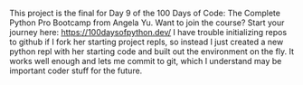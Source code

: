 This project is the final for Day 9 of the 100 Days of Code: The Complete Python Pro Bootcamp from Angela Yu.
Want to join the course? Start your journey here:
https://100daysofpython.dev/
I have trouble initializing repos to github if I fork her starting project repls, so instead I just created a new python repl with her starting code and built out the environment on the fly. It works well enough and lets me commit to git, which I understand may be important coder stuff for the future.